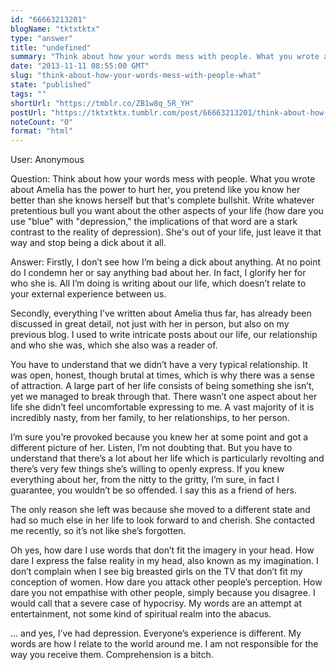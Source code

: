 ```yaml
---
id: "66663213201"
blogName: "tktxtktx"
type: "answer"
title: "undefined"
summary: "Think about how your words mess with people. What you wrote about Amelia has the power to hurt her, you pretend like you know..."
date: "2013-11-11 08:55:00 GMT"
slug: "think-about-how-your-words-mess-with-people-what"
state: "published"
tags: ""
shortUrl: "https://tmblr.co/ZB1w8q_5R_YH"
postUrl: "https://tktxtktx.tumblr.com/post/66663213201/think-about-how-your-words-mess-with-people-what"
noteCount: "0"
format: "html"
---
```


User: Anonymous

Question: Think about how your words mess with people. What you wrote about Amelia has the power to hurt her, you pretend like you know her better than she knows herself but that's complete bullshit. Write whatever pretentious bull you want about the other aspects of your life (how dare you use "blue" with "depression," the implications of that word are a stark contrast to the reality of depression). She's out of your life, just leave it that way and stop being a dick about it all.

Answer: Firstly, I don’t see how I’m being a dick about anything. At no point do I condemn her or say anything bad about her. In fact, I glorify her for who she is. All I’m doing is writing about our life, which doesn’t relate to your external experience between us. 

Secondly, everything I’ve written about Amelia thus far, has already been discussed in great detail, not just with her in person, but also on my previous blog. I used to write intricate posts about our life, our relationship and who she was, which she also was a reader of. 

You have to understand that we didn’t have a very typical relationship. It was open, honest, though brutal at times, which is why there was a sense of attraction. A large part of her life consists of being something she isn’t, yet we managed to break through that. There wasn’t one aspect about her life she didn’t feel uncomfortable expressing to me. A vast majority of it is incredibly nasty, from her family, to her relationships, to her person. 

I’m sure you’re provoked because you knew her at some point and got a different picture of her. Listen, I’m not doubting that. But you have to understand that there’s a lot about her life which is particularly revolting and there’s very few things she’s willing to openly express. If you knew everything about her, from the nitty to the gritty, I’m sure, in fact I guarantee, you wouldn’t be so offended. I say this as a friend of hers. 

The only reason she left was because she moved to a different state and had so much else in her life to look forward to and cherish. She contacted me recently, so it’s not like she’s forgotten. 

Oh yes, how dare I use words that don’t fit the imagery in your head. How dare I express the false reality in my head, also known as my imagination. I don’t complain when I see big breasted girls on the TV that don’t fit my conception of women. How dare you attack other people’s perception. How dare you not empathise with other people, simply because you disagree. I would call that a severe case of hypocrisy. My words are an attempt at entertainment, not some kind of spiritual realm into the abacus. 

… and yes, I’ve had depression. Everyone’s experience is different. My words are how I relate to the world around me. I am not responsible for the way you receive them. Comprehension is a bitch.

